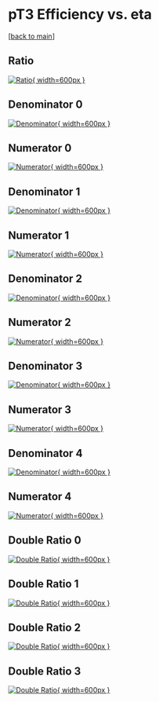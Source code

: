 # pT3 Efficiency vs. eta

[[back to main](./)]



## Ratio

[![Ratio](../mtv/var/pT3_vtr_211_-1_eff_eta.png){ width=600px }](../mtv/var/pT3_vtr_211_-1_eff_eta.pdf)

## Denominator 0

[![Denominator](../mtv/den/pT3_vtr_211_-1_eff_eta_den0.png){ width=600px }](../mtv/den/pT3_vtr_211_-1_eff_eta_den0.pdf)

## Numerator 0

[![Numerator](../mtv/num/pT3_vtr_211_-1_eff_eta_num0.png){ width=600px }](../mtv/num/pT3_vtr_211_-1_eff_eta_num0.pdf)

## Denominator 1

[![Denominator](../mtv/den/pT3_vtr_211_-1_eff_eta_den1.png){ width=600px }](../mtv/den/pT3_vtr_211_-1_eff_eta_den1.pdf)

## Numerator 1

[![Numerator](../mtv/num/pT3_vtr_211_-1_eff_eta_num1.png){ width=600px }](../mtv/num/pT3_vtr_211_-1_eff_eta_num1.pdf)

## Denominator 2

[![Denominator](../mtv/den/pT3_vtr_211_-1_eff_eta_den2.png){ width=600px }](../mtv/den/pT3_vtr_211_-1_eff_eta_den2.pdf)

## Numerator 2

[![Numerator](../mtv/num/pT3_vtr_211_-1_eff_eta_num2.png){ width=600px }](../mtv/num/pT3_vtr_211_-1_eff_eta_num2.pdf)

## Denominator 3

[![Denominator](../mtv/den/pT3_vtr_211_-1_eff_eta_den3.png){ width=600px }](../mtv/den/pT3_vtr_211_-1_eff_eta_den3.pdf)

## Numerator 3

[![Numerator](../mtv/num/pT3_vtr_211_-1_eff_eta_num3.png){ width=600px }](../mtv/num/pT3_vtr_211_-1_eff_eta_num3.pdf)

## Denominator 4

[![Denominator](../mtv/den/pT3_vtr_211_-1_eff_eta_den4.png){ width=600px }](../mtv/den/pT3_vtr_211_-1_eff_eta_den4.pdf)

## Numerator 4

[![Numerator](../mtv/num/pT3_vtr_211_-1_eff_eta_num4.png){ width=600px }](../mtv/num/pT3_vtr_211_-1_eff_eta_num4.pdf)

## Double Ratio 0

[![Double Ratio](../mtv/ratio/pT3_vtr_211_-1_eff_eta_ratio0.png){ width=600px }](../mtv/ratio/pT3_vtr_211_-1_eff_eta_ratio0.pdf)

## Double Ratio 1

[![Double Ratio](../mtv/ratio/pT3_vtr_211_-1_eff_eta_ratio1.png){ width=600px }](../mtv/ratio/pT3_vtr_211_-1_eff_eta_ratio1.pdf)

## Double Ratio 2

[![Double Ratio](../mtv/ratio/pT3_vtr_211_-1_eff_eta_ratio2.png){ width=600px }](../mtv/ratio/pT3_vtr_211_-1_eff_eta_ratio2.pdf)

## Double Ratio 3

[![Double Ratio](../mtv/ratio/pT3_vtr_211_-1_eff_eta_ratio3.png){ width=600px }](../mtv/ratio/pT3_vtr_211_-1_eff_eta_ratio3.pdf)

